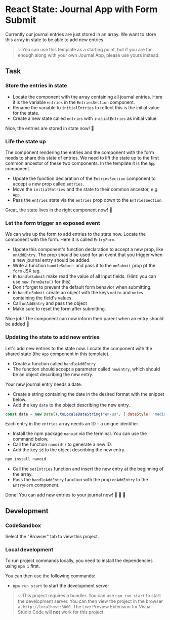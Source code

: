# React State: Journal App with Form Submit

Currently our journal entries are just stored in an array. We want to store this array in state to be able to add new entries.

> 💡 You can use this template as a starting point, but if you are far enough along with your own Journal App, please use yours instead.

## Task

### Store the entries in state

- Locate the component with the array containing all journal entries. Here it is the variable `entries` in the `EntriesSection` component.
- Rename the variable to `initialEntries` to reflect this is the initial value for the state.
- Create a new state called `entries` with `initialEntries` as initial value.

Nice, the entries are stored in state now! 🚀

### Life the state up

The component rendering the entries and the component with the form needs to share this state of entries. We need to lift the state up to the first common ancestor of these two components. In the template it is the `App` component.

- Update the function declaration of the `EntriesSection` component to accept a new prop called `entries`.
- Move the `initialEntries` and the state to their common ancestor, e.g. `App`.
- Pass the `entries` state via the `entries` prop down to the `EntriesSection`.

Great, the state lives in the right component now! 🚀

### Let the form trigger an exposed event

We can wire up the form to add entries to the state now. Locate the component with the form. Here it is called `EntryForm`.

- Update this component's function declaration to accept a new prop, like `onAddEntry`. The prop should be used for an event that you trigger when a new journal entry should be added.
- Write a function `handleSubmit` and pass it to the `onSubmit` prop pf the `form` JSX tag.
- In `handleSubmit` make read the value of all input fields. (Hint: you can use `new FormData()` for this)
- Don't forget to prevent the default form behavior when submitting.
- In `handleSubmit` create an object with the keys `motto` and `notes` containing the field's values.
- Call `onAddEntry` and pass the object
- Make sure to reset the form after submitting.

Nice job! The component can now inform their parent when an entry should be added 🚀

### Updating the state to add new entries

Let's add new entries to the state now. Locate the component with the shared state (the `App` component in this template).

- Create a function called `handleAddEntry`
- The function should accept a parameter called `newEntry`, which should be an object describing the new entry.

Your new journal entry needs a date.

- Create a string containing the date in the desired format with the snippet below.
- Add the key `date` to the object describing the new entry.

```js
const date = new Date().toLocaleDateString("en-us", { dateStyle: "medium" });
```

Each entry in the `entries` array needs an ID – a unique identifier.

- Install the npm package `nanoid` via the terminal. You can use the command below.
- Call the function `nanoid()` to generate a new ID.
- Add the key `id` to the object describing the new entry.

```sh
npm install nanoid
```

- Call the `setEntries` function and insert the new entry at the beginning of the array.
- Pass the `handleAddEntry` function with the prop `onAddEntry` to the `EntryForm` component.

Done! You can add new entries to your journal now! 🚀 🚀 🚀

## Development

### CodeSandbox

Select the "Browser" tab to view this project.

### Local development

To run project commands locally, you need to install the dependencies using `npm i` first.

You can then use the following commands:

- `npm run start` to start the development server

> 💡 This project requires a bundler. You can use `npm run start` to start the development server. You can then view the project in the browser at `http://localhost:3000`. The Live Preview Extension for Visual Studio Code will **not** work for this project.
